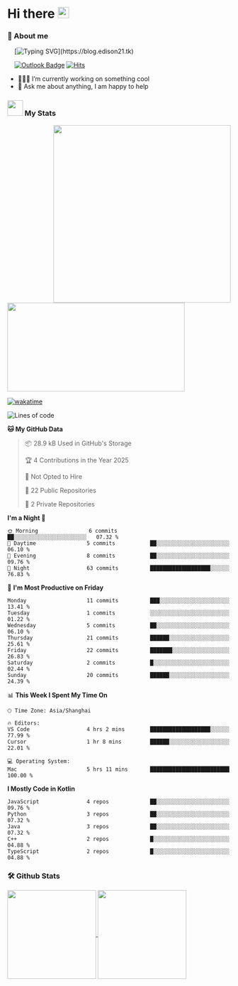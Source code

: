 # Hi there <img src="/assets/hello.gif" width="25px">

### 🌟 About me

&nbsp;&nbsp;&nbsp;&nbsp;[![Typing SVG](https://readme-typing-svg.demolab.com?font=Caveat&duration=3500&pause=800&color=1E1F64&vCenter=true&random=false&width=435&height=35&lines=Hi%2C+I'm+LiangYi.;It's+a+pleasure+to+meet+you~;I'm+a+Full+Stack+Developer.;I+hope+you+have+a+wonderful+day!)](https://blog.edison21.tk)
<!-- [![Github Badge](https://img.shields.io/badge/-pillarcoin-000000?style=flat&logo=github&logoColor=FFFFFF&link=https://github.com/pillarcoin/)](https://github.com/pillarcoin/) -->
<!-- [![Blog Badge](https://img.shields.io/badge/Life%20Blog-000000?style=flat&logo=robinhood&logoColor=FFFFFF)](https://blog.edison21.tk) -->
&nbsp;&nbsp;&nbsp;&nbsp;[![Outlook Badge](https://img.shields.io/badge/-liangyi@outlook.my-000000?style=flat&logo=microsoftoutlook&logoColor=FFFFFF&link=mailto:liangyi@outlook.my)](mailto:liangyi@outlook.my)
[![Hits](https://hits.seeyoufarm.com/api/count/incr/badge.svg?url=https%3A%2F%2Fgithub.com%2Fpillarcoin&count_bg=%23000000&title_bg=%23000000&icon=codeforces.svg&icon_color=%23E7E7E7&title=hits&edge_flat=false)](https://hits.seeyoufarm.com)
- 👨🏽‍💻 I’m currently working on something cool
- 💬 Ask me about anything, I am happy to help

### <img src = "/assets/my_stats.gif" width = 35px> My Stats

<img align="right" height=400 src="/assets/code.gif">
<a href="https://wakatime.com/@a37c1193-85c0-4c90-90ee-9a5093528534">
  <img height=200 width=400 src="https://github-readme-stats.vercel.app/api/wakatime?username=pillarcoin&hide=other&langs_count=8">
</a>

[![wakatime](https://wakatime.com/badge/user/a37c1193-85c0-4c90-90ee-9a5093528534.svg)](https://wakatime.com/@a37c1193-85c0-4c90-90ee-9a5093528534)
<!--START_SECTION:waka-->
![Lines of code](https://img.shields.io/badge/From%20Hello%20World%20I%27ve%20Written-8.9%20thousand%20lines%20of%20code-blue)

**🐱 My GitHub Data** 

> 📦 28.9 kB Used in GitHub's Storage 
 > 
> 🏆 4 Contributions in the Year 2025
 > 
> 🚫 Not Opted to Hire
 > 
> 📜 22 Public Repositories 
 > 
> 🔑 2 Private Repositories 
 > 
**I'm a Night 🦉** 

```text
🌞 Morning                6 commits           ██░░░░░░░░░░░░░░░░░░░░░░░   07.32 % 
🌆 Daytime                5 commits           ██░░░░░░░░░░░░░░░░░░░░░░░   06.10 % 
🌃 Evening                8 commits           ██░░░░░░░░░░░░░░░░░░░░░░░   09.76 % 
🌙 Night                  63 commits          ███████████████████░░░░░░   76.83 % 
```
📅 **I'm Most Productive on Friday** 

```text
Monday                   11 commits          ███░░░░░░░░░░░░░░░░░░░░░░   13.41 % 
Tuesday                  1 commits           ░░░░░░░░░░░░░░░░░░░░░░░░░   01.22 % 
Wednesday                5 commits           ██░░░░░░░░░░░░░░░░░░░░░░░   06.10 % 
Thursday                 21 commits          ██████░░░░░░░░░░░░░░░░░░░   25.61 % 
Friday                   22 commits          ███████░░░░░░░░░░░░░░░░░░   26.83 % 
Saturday                 2 commits           █░░░░░░░░░░░░░░░░░░░░░░░░   02.44 % 
Sunday                   20 commits          ██████░░░░░░░░░░░░░░░░░░░   24.39 % 
```


📊 **This Week I Spent My Time On** 

```text
🕑︎ Time Zone: Asia/Shanghai

🔥 Editors: 
VS Code                  4 hrs 2 mins        ███████████████████░░░░░░   77.99 % 
Cursor                   1 hr 8 mins         ██████░░░░░░░░░░░░░░░░░░░   22.01 % 

💻 Operating System: 
Mac                      5 hrs 11 mins       █████████████████████████   100.00 % 
```

**I Mostly Code in Kotlin** 

```text
JavaScript               4 repos             ██░░░░░░░░░░░░░░░░░░░░░░░   09.76 % 
Python                   3 repos             ██░░░░░░░░░░░░░░░░░░░░░░░   07.32 % 
Java                     3 repos             ██░░░░░░░░░░░░░░░░░░░░░░░   07.32 % 
C++                      2 repos             █░░░░░░░░░░░░░░░░░░░░░░░░   04.88 % 
TypeScript               2 repos             █░░░░░░░░░░░░░░░░░░░░░░░░   04.88 % 
```




<!--END_SECTION:waka-->

### 🛠️ Github Stats <br/>

<a href="https://github.com/pillarcoin?tab=repositories">
  <img height=200 align="center" src="https://github-readme-stats.vercel.app/api?username=pillarcoin&card_width=390&show_icons=true&include_all_commits=true" />
</a>
<a href="https://github.com/pillarcoin?tab=repositories">
  <img height=200 align="center" src="https://github-readme-stats.vercel.app/api/top-langs?username=pillarcoin&layout=compact&langs_count=8&card_width=360&size_weight=0.5&count_weight=0.5" />
</a>
